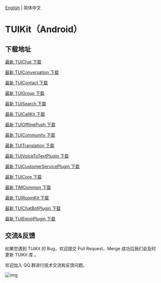 [English](./README.md) | 简体中文

# TUIKit（Android）

## 下载地址

[最新 TUIChat 下载](https://im.sdk.qcloud.com/download/tuikit/8.0.5895/android/TUIChat.zip)

[最新 TUIConversation 下载](https://im.sdk.qcloud.com/download/tuikit/8.0.5895/android/TUIConversation.zip)

[最新 TUIContact 下载](https://im.sdk.qcloud.com/download/tuikit/8.0.5895/android/TUIContact.zip)

[最新 TUIGroup 下载](https://im.sdk.qcloud.com/download/tuikit/8.0.5895/android/TUIGroup.zip)

[最新 TUISearch 下载](https://im.sdk.qcloud.com/download/tuikit/8.0.5895/android/TUISearch.zip)

[最新 TUICallKit 下载](https://im.sdk.qcloud.com/download/tuikit/7.9.5666/android/TUICallKit.zip)

[最新 TUIOfflinePush 下载](https://im.sdk.qcloud.com/download/tuikit/7.7.5282/android/TUIOfflinePush.zip)

[最新 TUICommunity 下载](https://im.sdk.qcloud.com/download/tuikit/8.0.5895/android/TUICommunity.zip)

[最新 TUITranslation 下载](https://im.sdk.qcloud.com/download/tuikit/8.0.5895/android/TUITranslation.zip)

[最新 TUIVoiceToTextPlugin 下载](https://im.sdk.qcloud.com/download/tuikit/8.0.5895/android/TUIVoiceToTextPlugin.zip)

[最新 TUICustomerServicePlugin 下载](https://im.sdk.qcloud.com/download/tuikit/8.0.5895/android/TUICustomerServicePlugin.zip)

[最新 TUICore 下载](https://im.sdk.qcloud.com/download/tuikit/8.0.5895/android/TUICore.zip)

[最新 TIMCommon 下载](https://im.sdk.qcloud.com/download/tuikit/8.0.5895/android/TIMCommon.zip)

[最新 TUIRoomKit 下载](https://im.sdk.qcloud.com/download/tuikit/8.0.5895/android/TUIRoomKit.zip)

[最新 TUIChatBotPlugin 下载](https://im.sdk.qcloud.com/download/tuikit/8.0.5895/android/TUIChatBotPlugin.zip)

[最新 TUIEmojiPlugin 下载](https://im.sdk.qcloud.com/download/tuikit/8.0.5895/android/TUIEmojiPlugin.zip)

## 交流&反馈

如果您遇到 TUIKit 的 Bug，欢迎提交  Pull Request，Merge 成功后我们会及时更新 TUIKit 库 。

欢迎加入 QQ 群进行技术交流和反馈问题。

![img]( https://im.sdk.qcloud.com/tools/resource/officialwebsite/pictures/doc_tuikit_qq_group.jpg)
